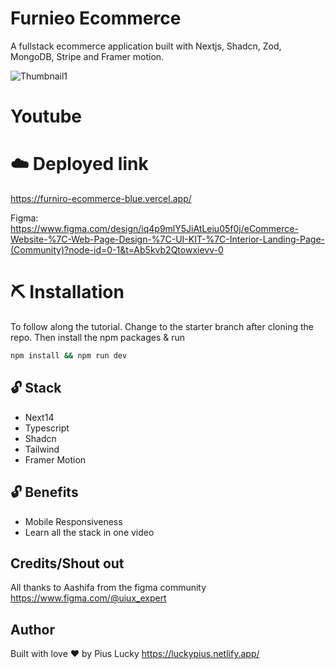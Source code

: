 # Furnieo Ecommerce
A fullstack ecommerce application built with Nextjs, Shadcn, Zod, MongoDB, Stripe and Framer motion.

![Thumbnail1](https://github.com/PiusLucky/furniro-ecommerce/assets/32282934/6e93da77-ec95-4cb4-b678-3e2baea955a3)

# Youtube


# ☁️ Deployed link
https://furniro-ecommerce-blue.vercel.app/

Figma:  
https://www.figma.com/design/iq4p9mlY5JiAtLeiu05f0j/eCommerce-Website-%7C-Web-Page-Design-%7C-UI-KIT-%7C-Interior-Landing-Page-(Community)?node-id=0-1&t=Ab5kvb2Qtowxievv-0


# ⛏️ Installation
To follow along the tutorial. Change to the starter branch  after cloning the repo.
Then install the npm packages & run
```bash
npm install && npm run dev
```


## 🔓 Stack
- Next14
- Typescript
- Shadcn
- Tailwind
- Framer Motion

## 🔓 Benefits
- Mobile Responsiveness
- Learn all the stack in one video


## Credits/Shout out
All thanks to Aashifa from the figma community
https://www.figma.com/@uiux_expert


## Author
Built with love ❤️ by Pius Lucky https://luckypius.netlify.app/

